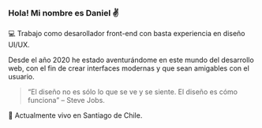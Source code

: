 ### Hola! Mi nombre es Daniel :v:

:computer: Trabajo como desarollador front-end con basta experiencia en diseño UI/UX.

Desde el año 2020 he estado aventurándome en este mundo del desarrollo web, con el fin de crear interfaces modernas y que sean amigables con el usuario.

>“El diseño no es sólo lo que se ve y se siente. El diseño es cómo funciona” – Steve Jobs.

:round_pushpin: Actualmente vivo en Santiago de Chile.


<!--
**danielmqp/danielmqp** is a ✨ _special_ ✨ repository because its `README.md` (this file) appears on your GitHub profile.

Here are some ideas to get you started:

- 🔭 I’m currently working on ...
- 🌱 I’m currently learning ...
- 👯 I’m looking to collaborate on ...
- 🤔 I’m looking for help with ...
- 💬 Ask me about ...
- 📫 How to reach me: ...
- 😄 Pronouns: ...
- ⚡ Fun fact: ...
-->

